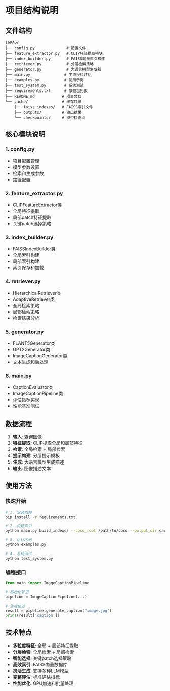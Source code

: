 # 项目结构说明

## 文件结构

```
IGRAG/
├── config.py              # 配置文件
├── feature_extractor.py   # CLIP特征提取模块
├── index_builder.py       # FAISS向量索引构建
├── retriever.py           # 分层检索策略
├── generator.py           # 大语言模型生成器
├── main.py               # 主流程和评估
├── examples.py           # 使用示例
├── test_system.py        # 系统测试
├── requirements.txt      # 依赖包列表
├── README.md            # 项目文档
└── cache/               # 缓存目录
    ├── faiss_indexes/   # FAISS索引文件
    ├── outputs/         # 输出结果
    └── checkpoints/     # 模型检查点
```

## 核心模块说明

### 1. config.py
- 项目配置管理
- 模型参数设置
- 检索和生成参数
- 路径配置

### 2. feature_extractor.py
- CLIPFeatureExtractor类
- 全局特征提取
- 局部patch特征提取
- 关键patch选择策略

### 3. index_builder.py
- FAISSIndexBuilder类
- 全局索引构建
- 局部索引构建
- 索引保存和加载

### 4. retriever.py
- HierarchicalRetriever类
- AdaptiveRetriever类
- 全局检索策略
- 局部检索策略
- 检索结果分析

### 5. generator.py
- FLANT5Generator类
- GPT2Generator类
- ImageCaptionGenerator类
- 文本生成和后处理

### 6. main.py
- CaptionEvaluator类
- ImageCaptionPipeline类
- 评估指标实现
- 性能基准测试

## 数据流程

1. **输入**: 查询图像
2. **特征提取**: CLIP提取全局和局部特征
3. **检索**: 全局检索 + 局部检索
4. **提示构建**: 分层提示模板
5. **生成**: 大语言模型生成描述
6. **输出**: 图像描述文本

## 使用方法

### 快速开始
```bash
# 1. 安装依赖
pip install -r requirements.txt

# 2. 构建索引
python main.py build_indexes --coco_root /path/to/coco --output_dir cache/faiss_indexes

# 3. 运行示例
python examples.py

# 4. 系统测试
python test_system.py
```

### 编程接口
```python
from main import ImageCaptionPipeline

# 初始化管道
pipeline = ImageCaptionPipeline(...)

# 生成描述
result = pipeline.generate_caption("image.jpg")
print(result['caption'])
```

## 技术特点

- **多粒度特征**: 全局 + 局部特征提取
- **分层检索**: 全局检索 + 局部检索
- **智能选择**: 关键patch选择策略
- **高效索引**: FAISS向量数据库
- **灵活生成**: 支持多种LLM模型
- **完整评估**: 标准评估指标
- **性能优化**: GPU加速和批量处理

